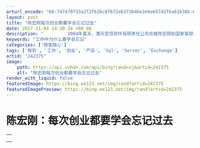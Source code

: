 ```yaml
---
arturl_encode: "68:747470733a2f2f626c6f672e6373646e2e6e65742f6a61636b:65692f61727469636c652f64657461696c732f323432333735"
layout: post
title: "陈宏刚每次创业都要学会忘记过去"
date: 2017-11-04 14:30:38 +08:00
description: "         2004年夏天，重庆宏信软件有限责任公司总裁陈宏刚到国家某部委去为官员们演示公司的"
keywords: "工作中为什么要学会忘记"
categories: ['随笔随心']
tags: ['微软', '工作', '创业', '产品', 'Sql', 'Server', 'Exchange']
artid: "242375"
image:
    path: https://api.vvhan.com/api/bing?rand=sj&artid=242375
    alt: "陈宏刚每次创业都要学会忘记过去"
render_with_liquid: false
featuredImage: https://bing.ee123.net/img/rand?artid=242375
featuredImagePreview: https://bing.ee123.net/img/rand?artid=242375
---
```


# 陈宏刚：每次创业都要学会忘记过去

|  |
| --- |
|  |
|  |
| |  | | --- | | 2004年夏天，重庆宏信软件有限责任公司总裁陈宏刚到国家某部委去为官员们演示公司的第一个产品——一个儿童益智游戏软件。几位处长的注意力却不在此，他们更好奇的是：“你为什么会离开微软？为什么会去重庆？这个公司给你多少股份？没有股份你为什么还要去？”  在很多人看来，重庆尽管是直辖市，但毕竟地处西部，仍然比较落后。但陈宏刚不这么看，他觉得重庆虽然还有一些不尽如人意的地方，但发展中的重庆给人一种创业的激情。所以，他选择在这片生机勃勃的土地上开始又一次创业——“我是从村(北京中关村)里到了铺子(重庆石桥铺)里”(后者指他的公司所在地)。  **回到北京**  一年前，陈宏刚还是微软亚洲研究院商务及高校关系亚太总经理。当时他从微软总部回国已经4年半了。  连这个公司的股份都没有，为什么还会离开微软？这是离开微软一年多以来，陈宏刚经常都会碰到的一个问题。  2002年7月，陈宏刚陪同北京市科委的几位官员到美国微软总部考察。面对微软缔造的软件帝国，一位官员感慨地说：“不知道我们国家什么时候才能有一个像微软这样的企业？”  一向快人快语的陈宏刚说：“不可能，就是美国也不可能再有第二个微软。但是我们可以有很多一流的软件企业。”  “怎样才能创建更多的一流软件企业？”  “有很多办法，比如说从最好的企业请一批有经验的人来做，踩着巨人的肩膀向上爬是最简单、直接的办法。”  “那你来做怎么样？”  陈宏刚一下子愣住了。离开微软是他以前没有想过的问题。从1987年赴美留学，取得博士学位以后，他就一直在微软工作，微软给了他太多太多，无论是物质上还是精神上。  还是在华盛顿大学上学时，他应朋友的邀请去微软参观，当时他很不情愿。因为此前他去过在西雅图的另一个国际大公司，审查相当严格，简直像防贼一样，给他留下了非常糟糕的印象。  没想到微软完全不一样——没有人盘查，每个员工都有单独的办公室，有各种免费的饮料，员工衣着随便，自由掌握上班时间！当时他就下定决心，我一定要进微软！  获得华盛顿大学应用数学博士学位那一年，正逢前苏联解体，大批前苏联的数学家流落到美国。已经获得博士学位的陈宏刚找不到自己喜欢的工作，为了生存，他做过房地产经纪、大楼管理员、政府公共设施督察员等很多工作。  去微软面试，因为专业不对口，陈宏刚两次遭到拒绝。虽然后来进了微软，也是从最基础的软件测试开始做，而做这个工作的还有不少是大学本科生。陈宏刚没有因为自己是博士而感到委屈，照样干得很认真。他的优势很快开始显现，不断获得晋升的机会，先后任微软总部软件工程师、测试组长及经理，参与了微软主流产品——Windows95、Exchange Server4.0和4.5、Internet Explorer4.0和5.0、SQL Server2000的研发过程。  生活舒适安定，事业蒸蒸日上，但陈宏刚却开始不满足了。虽然学的是理科，但陈宏刚从小喜欢历史，小时候读过的林汉达的《春秋故事》和《战国故事》成了最早影响他一生的两本书。16岁离家去上大学的陈宏刚在自己的床头上贴上了一幅字，是霍去病说过的一句话：“匈奴未灭，何以家为？”  20多年以后，陈宏刚访问各高校，在给微软学生技术俱乐部的同学们做讲座时，引用了36个历史典故，告诉同学们做人做事的道理，让很多学生惊异不已：“你不会是学历史的吧？”  “我小时候的愿望是做将军，觉得大丈夫就是要征战沙场，保家卫国。”陈宏刚说。  虽然经历了很多沧桑，但陈宏刚心里还是时常会有“报国”这样的念头跃起。只不过他开始觉得或许这个理想可以用另一种方式实现。  机会来临时，他毫不犹豫地抓住了。  1998年，微软在北京组建微软中国研究院(后改为微软亚洲研究院)。当李开复博士征求陈宏刚的意见时，陈宏刚连职务、薪金都没问，就表示愿意回国帮助李开复创建研究院。  **离开微软**  微软亚洲研究院组建的时候，只有3个人从美国回到北京。几年后，微软亚洲研究院已经成为世界一流的科研机构。  直到现在，陈宏刚经常都会接到想要回国的朋友的电话，向他咨询国内发展的机会怎么样？陈宏刚会告诉对方，这完全取决于自己的心态。对于很多“海龟”来说，摆正心态、融入环境尤其重要。  “刚回国时，因为人手少，我们几乎什么都干。包括开复也是如此。”陈宏刚说。对外联络、招聘面试，发言时自己写稿子，外出访问时自己扛资料。  在亚洲研究院期间，陈宏刚先后策划和主持了微软“长城计划”、微软“创新”杯大赛、微软教育论坛，以及IT院长高峰会议、中国高校微软技术俱乐部、微软实习生计划、“微软学者”奖学金、我国第一家独立外企“博士后工作站”，还有在清华大学、北京大学、浙江大学开设软件课程等等多个项目的实施。其中很多项目都是第一次，难度可想而知。  曾经在西安交通大学工作过5年半的陈宏刚，始终对学校、对学生有一种无法割舍的情结。他在国内多所重点高校创办了微软学生技术俱乐部。“其实，我并不只是想用微软的技术影响他们，更重要的是传播一种理念，包括良好的职业精神和职业习惯。中国学生都非常聪明，但有时候聪明反被聪明误。”  “做事之前先做人”——这是陈宏刚反复告诫学生们的一句话。  在某大学访问时，陈宏刚发现担任微软学生技术俱乐部主席的同学显然把自己当成了领导，其他同学都在搬桌子，他自己却袖手旁观。陈宏刚语重心长地告诉他：“俱乐部的主席不是领导，你做了这个主席，意味着你要为大家服务。”  陈宏刚对很多高校学子产生了巨大的影响。北京航空航天大学一位叫付新华的女生甚至写下了十几万字，记录了自己从George(陈宏刚的英文名字)，从微软学生技术俱乐部受到的启示和影响。后来听说George要去重庆创业，微软学生技术俱乐部有不少骨干成为他坚定的追随者。他们有的来自哈尔滨工业大学、山东大学，有的来自浙江大学、天津大学，尽管他们中有些人并不喜欢重庆，但他们认同George的观点——为了实现自己的梦想，就要学会适应和牺牲，抱怨无济于事，不如试着去接受它，喜欢它。  **放飞梦想**  2003年7月，陈宏刚终于决定离开微软。  当初回国就是想在中国创办一个世界一流的研究院，如今这个梦想已经实现了。他觉得可以去实现自己的另一个梦想了——办一个真正意义上的中国人自己的一流的软件企业。  离开微软意味着放弃令人羡慕的收入和生活。陈宏刚也不是没有犹豫过，毕竟他已经过了不惑之年，放弃微软的高薪去面对不可预知的未来，是不是太不成熟了？  投资方首都信息发展股份公司的董事长陈信祥也是一位留美博士。“陈总已经是60岁开外的人了，依然充满激情，我们怕什么呢？”陈宏刚每次提起陈信祥都感慨万端。为了对得起投资方的信任，他主动提出降低工资。  **一切又从零开始。**  依然是从最初3个人开始，发展到现在的将近100人。其中有10来个“海归”，也有只念到大学一年级就退了学的学生。  有不少人不喜欢重庆，却被他的激情所感染。曾经留学美国的张旭东、曹勇等人甚至是关闭了自己的公司，来到了重庆。  “要学会做配角”是陈宏刚在创办微软学生技术俱乐部时就经常对大学生们灌输的一个观点。陈宏刚说，大概是我们传统文化中“官本位”的思想影响深远，很多人包括软件工程师做软件开发做不了几年，就想着做管理，想着要管人。“IT业已经告别了个人英雄主义时代，必须有很多优秀的人一起合作，才能做得更好。”陈宏刚想要在自己的公司确定一个新的标准，无论做技术、做销售还是做管理，都是为了实现公司的最大利益。做技术也没有“天花板”，一样可以做到比做管理更高的位置。  在每一次创业的时候都要学会忘记过去——这是陈宏刚从以往的经历中得到的启示。惟有这样才可以保持良好的心态，才能做到脚踏实地。别人对他离开微软，并且在新创建的公司里居然没有股份表示不解，他却认为他的梦想是做成一个一流的软件企业，这个企业应该是大家的，而不是自己的。只要能实现这个梦想，有更优秀的人才加盟，即便总裁职位他都可以让出来。这有什么关系呢？  成立刚刚一年时间，宏信软件有限公司的两个系列产品——益智游戏软件和商务智能软件先后问世。国家信息产业部副部长娄勤俭参观宏信，对在重庆居然有这样一个公司、这样一支管理团队大感意外和惊奇。  有人认为宏信公司更像研究院而不像公司，陈宏刚更像学者而不像商人，还有人怀疑在人们都已经习惯暴力游戏的时候，宏信开发的益智游戏能否有市场。但陈宏刚认为，一个企业必须能够推动社会发展才能赢得长久的经济效益。他知道，对企业来说，有了好的产品更重要的是要把它转化为好的销售业绩。如果说公司已经跨过了人员组建、产品研发这两个关口的话，下一步面对的将是一个更加严峻的考验——他将它视为公司的生死关——那就是市场关。但越是困难的事情越能激发陈宏刚的斗志，他将用一贯的平常心去迎接每一个新的挑战。 | |